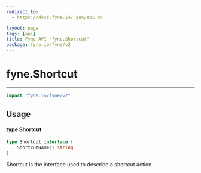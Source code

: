 ```yaml
---
redirect_to:
  - https://docs.fyne.io/_gen/api.md

layout: page
tags: [api]
title: Fyne API "fyne.Shortcut"
package: fyne.io/fyne/v2
---
```

# fyne.Shortcut
---
```go
import "fyne.io/fyne/v2"
```

## Usage

#### type Shortcut

```go
type Shortcut interface {
	ShortcutName() string
}
```

Shortcut is the interface used to describe a shortcut action
